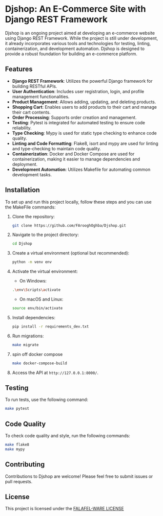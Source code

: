 # Djshop: An E-Commerce Site with Django REST Framework

Djshop is an ongoing project aimed at developing an e-commerce
website using Django REST Framework. While the project is still
under development, it already incorporates various tools and
technologies for testing, linting, containerization, and development
automation.
Djshop is designed to provide a robust foundation for building
an e-commerce platform.

## Features

- **Django REST Framework**: Utilizes the powerful Django framework for building RESTful APIs.
- **User Authentication**: Includes user registration, login, and profile management functionalities.
- **Product Management**: Allows adding, updating, and deleting products.
- **Shopping Cart**: Enables users to add products to their cart and manage their cart contents.
- **Order Processing**: Supports order creation and management.
- **Testing**: Pytest is integrated for automated testing to ensure code reliability.
- **Type Checking**: Mypy is used for static type checking to enhance code quality.
- **Linting and Code Formatting**: Flake8, isort and mypy are used for linting and type-checking to maintain code quality.
- **Containerization**: Docker and Docker Compose are used for containerization, making it easier to manage dependencies and deployment.
- **Development Automation**: Utilizes Makefile for automating common development tasks.

## Installation


To set up and run this project locally, follow these steps and you can use the MakeFile commands:

1. Clone the repository:

    ```bash
    git clone https://github.com/FArooghOghba/Djshop.git
    ```

2. Navigate to the project directory:

    ```bash
    cd Djshop
    ```

3. Create a virtual environment (optional but recommended):

    ```bash
    python -m venv env
    ```

4. Activate the virtual environment:

    - On Windows:

    ```bash
    .\env\Scripts\activate
    ```

    - On macOS and Linux:

    ```bash
    source env/bin/activate
    ```

5. Install dependencies:

   ```bash
   pip install -r requirements_dev.txt
   ```

6. Run migrations:

    ```bash
    make migrate
    ```

7. spin off docker compose

   ```bash
   make docker-compose-build
   ```

8. Access the API at `http://127.0.0.1:8000/`.

## Testing

To run tests, use the following command:

   ```bash
   make pytest
   ```

## Code Quality

To check code quality and style, run the following commands:

   ```bash
   make flake8
   make mypy
   ```

## Contributing

Contributions to Djshop are welcome!
Please feel free to submit issues or pull requests.

## License

This project is licensed under the [FALAFEL-WARE LICENSE](https://github.com/FArooghOghba/Djshop/blob/master/LICENSE)

